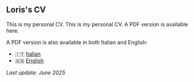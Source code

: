 ## Loris's CV

This is my personal CV. 
This is my personal CV. A PDF version is available here.

A PDF version is also available in both Italian and English:
- 🇮🇹 [Italian](https://github.com/lorisgir/curriculum-vitae/blob/main/cv-it.pdf)
- 🇬🇧 [English](https://github.com/lorisgir/curriculum-vitae/blob/main/cv-en.pdf)

  
*Last update: June 2025*
